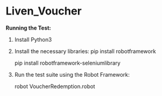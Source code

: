 # Liven_Voucher

**Running the Test:**
1. Install Python3
2. Install the necessary libraries:
   pip install robotframework
   
   pip install robotframework-seleniumlibrary
   
4. Run the test suite using the Robot Framework:
   
   robot VoucherRedemption.robot


